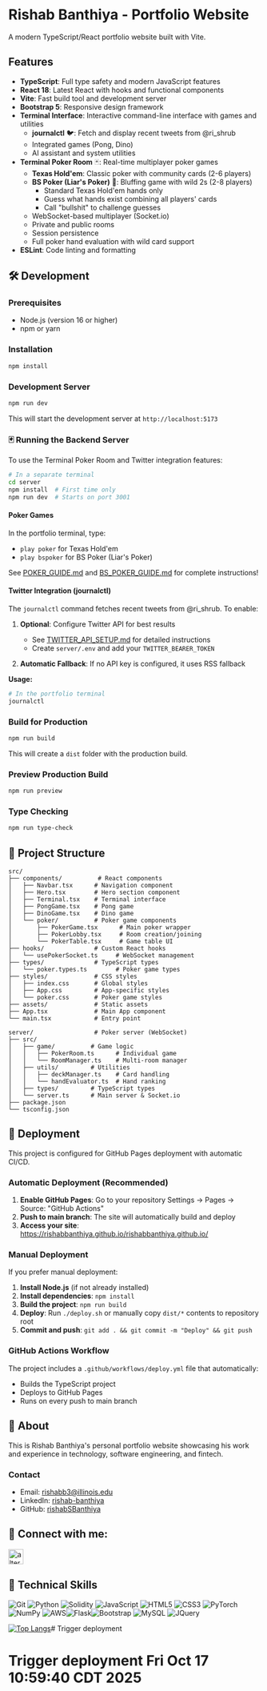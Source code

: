 # Rishab Banthiya - Portfolio Website

A modern TypeScript/React portfolio website built with Vite.

## Features

- **TypeScript**: Full type safety and modern JavaScript features
- **React 18**: Latest React with hooks and functional components
- **Vite**: Fast build tool and development server
- **Bootstrap 5**: Responsive design framework
- **Terminal Interface**: Interactive command-line interface with games and utilities
  - **journalctl** 🐦: Fetch and display recent tweets from @ri_shrub
  - Integrated games (Pong, Dino)
  - AI assistant and system utilities
- **Terminal Poker Room** 🃏: Real-time multiplayer poker games
  - **Texas Hold'em**: Classic poker with community cards (2-6 players)
  - **BS Poker (Liar's Poker)** 🎴: Bluffing game with wild 2s (2-8 players)
    - Standard Texas Hold'em hands only
    - Guess what hands exist combining all players' cards
    - Call "bullshit" to challenge guesses
  - WebSocket-based multiplayer (Socket.io)
  - Private and public rooms
  - Session persistence
  - Full poker hand evaluation with wild card support
- **ESLint**: Code linting and formatting

## 🛠️ Development

### Prerequisites

- Node.js (version 16 or higher)
- npm or yarn

### Installation

```bash
npm install
```

### Development Server

```bash
npm run dev
```

This will start the development server at `http://localhost:5173`

### 🃏 Running the Backend Server

To use the Terminal Poker Room and Twitter integration features:

```bash
# In a separate terminal
cd server
npm install  # First time only
npm run dev  # Starts on port 3001
```

#### Poker Games

In the portfolio terminal, type:
- `play poker` for Texas Hold'em
- `play bspoker` for BS Poker (Liar's Poker)

See [POKER_GUIDE.md](POKER_GUIDE.md) and [BS_POKER_GUIDE.md](BS_POKER_GUIDE.md) for complete instructions!

#### Twitter Integration (journalctl)

The `journalctl` command fetches recent tweets from @ri_shrub. To enable:

1. **Optional**: Configure Twitter API for best results
   - See [TWITTER_API_SETUP.md](TWITTER_API_SETUP.md) for detailed instructions
   - Create `server/.env` and add your `TWITTER_BEARER_TOKEN`
   
2. **Automatic Fallback**: If no API key is configured, it uses RSS fallback

**Usage:**
```bash
# In the portfolio terminal
journalctl
```

### Build for Production

```bash
npm run build
```

This will create a `dist` folder with the production build.

### Preview Production Build

```bash
npm run preview
```

### Type Checking

```bash
npm run type-check
```

## 📁 Project Structure

```
src/
├── components/          # React components
│   ├── Navbar.tsx      # Navigation component
│   ├── Hero.tsx        # Hero section component
│   ├── Terminal.tsx    # Terminal interface
│   ├── PongGame.tsx    # Pong game
│   ├── DinoGame.tsx    # Dino game
│   └── poker/          # Poker game components
│       ├── PokerGame.tsx      # Main poker wrapper
│       ├── PokerLobby.tsx     # Room creation/joining
│       └── PokerTable.tsx     # Game table UI
├── hooks/              # Custom React hooks
│   └── usePokerSocket.ts     # WebSocket management
├── types/              # TypeScript types
│   └── poker.types.ts        # Poker game types
├── styles/             # CSS styles
│   ├── index.css       # Global styles
│   ├── App.css         # App-specific styles
│   └── poker.css       # Poker game styles
├── assets/             # Static assets
├── App.tsx             # Main App component
└── main.tsx            # Entry point

server/                 # Poker server (WebSocket)
├── src/
│   ├── game/          # Game logic
│   │   ├── PokerRoom.ts      # Individual game
│   │   └── RoomManager.ts    # Multi-room manager
│   ├── utils/         # Utilities
│   │   ├── deckManager.ts    # Card handling
│   │   └── handEvaluator.ts  # Hand ranking
│   ├── types/         # TypeScript types
│   └── server.ts      # Main server & Socket.io
├── package.json
└── tsconfig.json
```

## 🚀 Deployment

This project is configured for GitHub Pages deployment with automatic CI/CD.

### Automatic Deployment (Recommended)

1. **Enable GitHub Pages**: Go to your repository Settings → Pages → Source: "GitHub Actions"
2. **Push to main branch**: The site will automatically build and deploy
3. **Access your site**: https://rishabbanthiya.github.io/rishabbanthiya.github.io/

### Manual Deployment

If you prefer manual deployment:

1. **Install Node.js** (if not already installed)
2. **Install dependencies**: `npm install`
3. **Build the project**: `npm run build`
4. **Deploy**: Run `./deploy.sh` or manually copy `dist/*` contents to repository root
5. **Commit and push**: `git add . && git commit -m "Deploy" && git push`

### GitHub Actions Workflow

The project includes a `.github/workflows/deploy.yml` file that automatically:
- Builds the TypeScript project
- Deploys to GitHub Pages
- Runs on every push to main branch

## 📝 About

This is Rishab Banthiya's personal portfolio website showcasing his work and experience in technology, software engineering, and fintech.

### Contact

- Email: rishabb3@illinois.edu
- LinkedIn: [rishab-banthiya](https://www.linkedin.com/in/rishrub/)
- GitHub: [rishabSBanthiya](https://github.com/rishabSBanthiya/)

## 🤝 Connect with me:

<a href="https://www.linkedin.com/in/rishab-banthiya-2b4501193/">
<img src="images/linkedin.png" alt="alternate text"
width="30px" height="height">
</a> 

<br>

## 💼 Technical Skills 

![Git](https://img.shields.io/badge/git-%23F05033.svg?style=for-the-badge&logo=git&logoColor=white) ![Python](https://img.shields.io/badge/python-3670A0?style=for-the-badge&logo=python&logoColor=ffdd54) ![Solidity](https://img.shields.io/badge/Solidity-%23363636.svg?style=for-the-badge&logo=solidity&logoColor=white) ![JavaScript](https://img.shields.io/badge/javascript-%23323330.svg?style=for-the-badge&logo=javascript&logoColor=%23F7DF1E) ![HTML5](https://img.shields.io/badge/html5-%23E34F26.svg?style=for-the-badge&logo=html5&logoColor=white) ![CSS3](https://img.shields.io/badge/css3-%231572B6.svg?style=for-the-badge&logo=css3&logoColor=white) ![PyTorch](https://img.shields.io/badge/PyTorch-%23EE4C2C.svg?style=for-the-badge&logo=PyTorch&logoColor=white) ![NumPy](https://img.shields.io/badge/numpy-%23013243.svg?style=for-the-badge&logo=numpy&logoColor=white) ![AWS](https://img.shields.io/badge/AWS-%23FF9900.svg?style=for-the-badge&logo=amazon-aws&logoColor=white)![Flask](https://img.shields.io/badge/Flask-000000?style=for-the-badge&logo=flask&logoColor=white)![Bootstrap](https://img.shields.io/badge/Bootstrap-563D7C?style=for-the-badge&logo=bootstrap&logoColor=white)
![MySQL](https://img.shields.io/badge/MySQL-00000F?style=for-the-badge&logo=mysql&logoColor=white) ![JQuery](https://img.shields.io/badge/jQuery-0769AD?style=for-the-badge&logo=jquery&logoColor=white)

[![Top Langs](https://github-readme-stats.vercel.app/api/top-langs/?username=rishabsbanthiya&layout=compact)](https://github.com/rishabsbanthiya)# Trigger deployment
# Trigger deployment Fri Oct 17 10:59:40 CDT 2025
